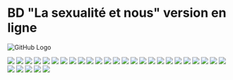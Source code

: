 # BD "La sexualité et nous" version en ligne

![GitHub Logo](/images/logo.png)

![](01-puberte-ugarcon-web.jpeg)
![](01-puberte-ugarcon-texte-web.jpeg)
![](02-puberte-ufille-web.jpeg)
![](02-puberte-ufilletexte-web.jpeg)
![](03-stereotype-web.jpeg)
![](03-stereotypetexte-web.jpeg)
![](04-amouretsentiment-web.jpeg)
![](04-amouretsentimenttexte-web.jpeg)
![](05-dusexepartout-web.jpeg)
![](05-dusexepartout-texte-web.jpeg)
![](06-la-pornographie-web.jpeg)
![](06-pornographie-texte-web.jpeg)
![](07-plaisirsolitaire-web.jpeg)
![](07-plaisirsolitaire-texte-web.jpeg)
![](08-lerapportsexuel-web.jpeg)
![](08-lerapportsexuel-texte-web.jpeg)
![](09-preferencesexuelle-web.jpeg)
![](09-preferencesexuelle-texte-web.jpeg)
![](10-Dire-oui-dire-non-web.jpeg)
![](10-Direouidirenon-texte-web.jpeg)
![](11-La-premie-re-fois-web.jpeg)
![](11-La-premie-re-fois-texte-web.jpeg)
![](12-La-contraception-web.jpeg)
![](12-La-contraception-texte-web.jpeg)
![](13-Les-pre-uservatifs-web.jpeg)
![](13-Les-pre-uservatifs-texte-web.jpeg)
![](14-LesIST-web.jpeg)
![](14-Les-IST-texte-web.jpeg)
![](15-a-qui-en-parler-web.jpeg)
![](15-a-qui-en-parler-texte-web.jpeg)

